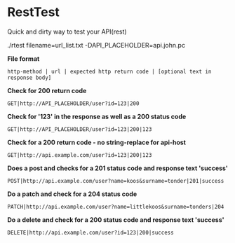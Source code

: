 RestTest
========

Quick and dirty way to test your API(rest)

./rtest filename=url_list.txt -DAPI_PLACEHOLDER=api.john.pc



**File format**

    http-method | url | expected http return code | [optional text in response body]

**Check for 200 return code**

    GET|http://API_PLACEHOLDER/user?id=123|200

**Check for '123' in the response as well as a 200 status code**

    GET|http://API_PLACEHOLDER/user?id=123|200|123

**Check for a 200 return code - no string-replace for api-host**

    GET|http://api.example.com/user?id=123|200|123

**Does a post and checks for a 201 status code and response text 'success'**

    POST|http://api.example.com/user?name=koos&surname=tonder|201|success

**Do a patch and check for a 204 status code**

	PATCH|http://api.example.com/user?name=littlekoos&surname=tonders|204

**Do a delete and check for a 200 status code and response text 'success'**

	DELETE|http://api.example.com/user?id=123|200|success
